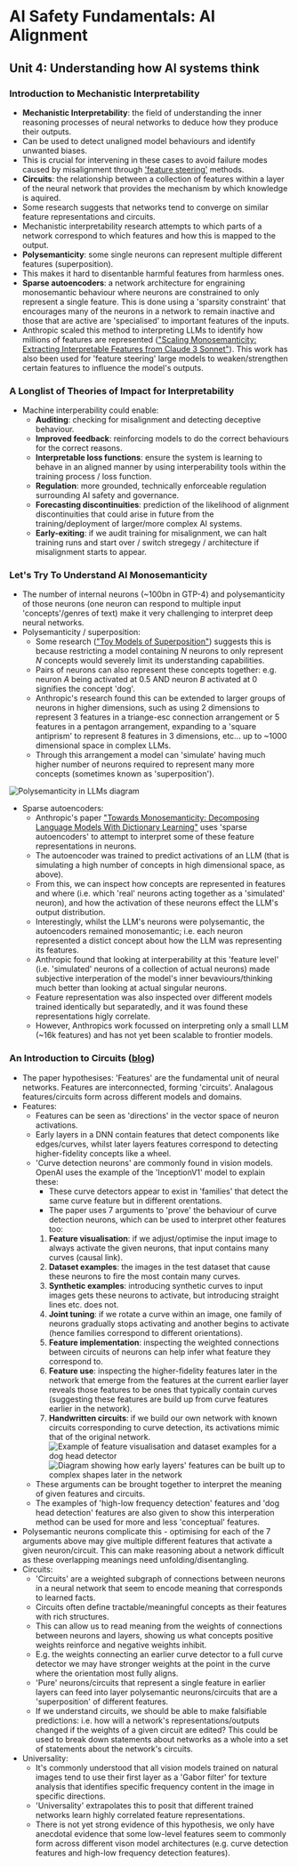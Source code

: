 # AI Safety Fundamentals: AI Alignment

## Unit 4: Understanding how AI systems think

### Introduction to Mechanistic Interpretability

* **Mechanistic Interpretability**: the field of understanding the inner reasoning processes of neural networks to deduce how they produce their outputs.
* Can be used to detect unaligned model behaviours and identify unwanted biases.
* This is crucial for intervening in these cases to avoid failure modes caused by misalignment through ['feature steering'](https://transformer-circuits.pub/2024/scaling-monosemanticity/index.html) methods.
* **Circuits**: the relationship between a collection of features within a layer of the neural network that provides the mechanism by which knowledge is aquired.
* Some research suggests that networks tend to converge on similar feature representations and circuits.
* Mechanistic interpretability research attempts to which parts of a network correspond to which features and how this is mapped to the output.
* **Polysemanticity**: some single neurons can represent multiple different features (superposition).
* This makes it hard to disentanble harmful features from harmless ones.
* **Sparse autoencoders**: a network architecture for engraining monosemantic behaviour where neurons are constrained to only represent a single feature. This is done using a 'sparsity constraint' that encourages many of the neurons in a network to remain inactive and those that are active are 'specialised' to important features of the inputs.
* Anthropic scaled this method to interpreting LLMs to identify how millions of features are represented (["Scaling Monosemanticity: Extracting Interpretable Features from Claude 3 Sonnet"](https://transformer-circuits.pub/2024/scaling-monosemanticity/index.html)). This work has also been used for 'feature steering' large models to weaken/strengthen certain features to influence the model's outputs.

### A Longlist of Theories of Impact for Interpretability

* Machine interperability could enable:
  * **Auditing**: checking for misalignment and detecting deceptive behaviour.
  * **Improved feedback**: reinforcing models to do the correct behaviours for the correct reasons.
  * **Interpretable loss functions**: ensure the system is learning to behave in an aligned manner by using interperability tools within the training process / loss function.
  * **Regulation**: more grounded, technically enforceable regulation surrounding AI safety and governance.
  * **Forecasting discontinuities**: prediction of the likelihood of alignment discontinuities that could arise in future from the training/deployment of larger/more complex AI systems.
  * **Early-exiting**: if we audit training for misalignment, we can halt training runs and start over / switch stregegy / architecture if misalignment starts to appear.

### Let's Try To Understand AI Monosemanticity

* The number of internal neurons (~100bn in GTP-4) and polysemanticity of those neurons (one neuron can respond to multiple input 'concepts'/genres of text) make it very challenging to interpret deep neural networks.
* Polysemanticity / superposition:
  * Some research (["Toy Models of Superposition"](https://transformer-circuits.pub/2022/toy_model/index.html)) suggests this is because restricting a model containing $N$ neurons to only represent $N$ concepts would severely limit its understanding capabilities.
  * Pairs of neurons can also represent these concepts together: e.g. neuron $A$ being activated at $0.5$ AND neuron $B$ activated at $0$ signifies the concept 'dog'.
  * Anthropic's research found this can be extended to larger groups of neurons in higher dimensions, such as using 2 dimensions to represent 3 features in a triange-esc connection arrangement or 5 features in a pentagon arrangement, expanding to a 'square antiprism' to represent 8 features in 3 dimensions, etc... up to ~1000 dimensional space in complex LLMs.
  * Through this arrangement a model can 'simulate' having much higher number of neurons required to represent many more concepts (sometimes known as 'superposition').

![Polysemanticity in LLMs diagram](https://substackcdn.com/image/fetch/f_auto,q_auto:good,fl_progressive:steep/https%3A%2F%2Fsubstack-post-media.s3.amazonaws.com%2Fpublic%2Fimages%2F157938c0-cc3b-4bfa-8c21-7513581cca04_1433x1046.png)

* Sparse autoencoders:
  * Anthropic's paper ["Towards Monosemanticity: Decomposing Language Models With Dictionary Learning"](https://transformer-circuits.pub/2023/monosemantic-features/index.html) uses 'sparse autoencoders' to attempt to interpret some of these feature representations in neurons.
  * The autoencoder was trained to predict activations of an LLM (that is simulating a high number of concepts in high dimensional space, as above).
  * From this, we can inspect how concepts are represented in features and where (i.e. which 'real' neurons acting together as a 'simulated' neuron), and how the activation of these neurons effect the LLM's output distribution.
  * Interestingly, whilst the LLM's neurons were polysemantic, the autoencoders remained monosemantic; i.e. each neuron represented a distict concept about how the LLM was representing its features.
  * Anthropic found that looking at interperability at this 'feature level' (i.e. 'simulated' neurons of a collection of actual neurons) made subjective interperation of the model's inner bevaviours/thinking much better than looking at actual singular neurons.
  * Feature representation was also inspected over different models trained identically but separatedly, and it was found these representations higly correlate.
  * However, Anthropics work focussed on interpreting only a small LLM (~16k features) and has not yet been scalable to frontier models.

### An Introduction to Circuits ([blog](https://distill.pub/2020/circuits/zoom-in/))

* The paper hypothesises: 'Features' are the fundamental unit of neural networks. Features are interconnected, forming 'circuits'. Analagous features/circuits form across different models and domains.
* Features:
  * Features can be seen as 'directions' in the vector space of neuron activations.
  * Early layers in a DNN contain features that detect components like edges/curves, whilst later layers features correspond to detecting higher-fidelity concepts like a wheel.
  * 'Curve detection neurons' are commonly found in vision models. OpenAI uses the example of the 'InceptionV1' model to explain these:
    * These curve detectors appear to exist in 'families' that detect the same curve feature but in different orentations.
    * The paper uses 7 arguments to 'prove' the behaviour of curve detection neurons, which can be used to interpret other features too:
    1) **Feature visualisation**: if we adjust/optimise the input image to always activate the given neurons, that input contains many curves (causal link).
    2) **Dataset examples**: the images in the test dataset that cause these neurons to fire the most contain many curves.
    3) **Synthetic examples**: introducing synthetic curves to input images gets these neurons to activate, but introducing straight lines etc. does not.
    4) **Joint tuning**: if we rotate a curve within an image, one family of neurons gradually stops activating and another begins to activate (hence families correspond to different orientations).
    5) **Feature implementation**: inspecting the weighted connections between circuits of neurons can help infer what feature they correspond to.
    6) **Feature use**: inspecting the higher-fidelity features later in the network that emerge from the features at the current earlier layer reveals those features to be ones that typically contain curves (suggesting these features are build up from curve features earlier in the network).
    7) **Handwritten circuits**: if we build our own network with known circuits corresponding to curve detection, its activations mimic that of the original network.
![Example of feature visualisation and dataset examples for a dog head detector](https://distill.pub/2020/circuits/zoom-in/images/dog-pose.png)
![Diagram showing how early layers' features can be built up to complex shapes later in the network](https://distill.pub/2020/circuits/zoom-in/images/curve-circuit.png)
  * These arguments can be brought together to interpret the meaning of given features and circuits.
  * The examples of 'high-low frequency detection' features and 'dog head detection' features are also given to show this interperation method can be used for more and less 'conceptual' features.
* Polysemantic neurons complicate this - optimising for each of the 7 arguments above may give multiple different features that activate a given neuron/circuit. This can make reasoning about a network difficult as these overlapping meanings need unfolding/disentangling.
* Circuits:
  * 'Circuits' are a weighted subgraph of connections between neurons in a neural network that seem to encode meaning that corresponds to learned facts.
  * Circuits often define tractable/meaningful concepts as their features with rich structures.
  * This can allow us to read meaning from the weights of connections between neurons and layers, showing us what concepts positive weights reinforce and negative weights inhibit.
  * E.g. the weights connecting an earlier curve detector to a full curve detector we may have stronger weights at the point in the curve where the orientation most fully aligns.
  * 'Pure' neurons/circuits that represent a single feature in earlier layers can feed into layer polysemantic neurons/circuits that are a 'superposition' of different features.
  * If we understand circuits, we should be able to make falsifiable predictions: i.e. how will a network's representations/outputs changed if the weights of a given circuit are edited? This could be used to break down statements about networks as a whole into a set of statements about the network's circuits.
* Universality:
  * It's commonly understood that all vision models trained on natural images tend to use their first layer as a 'Gabor filter' for texture analysis that identifies specific frequency content in the image in specific directions.
  * 'Universality' extrapolates this to posit that different trained networks learn highly correlated feature representations.
  * There is not yet strong evidence of this hypothesis, we only have anecdotal evidence that some low-level features seem to commonly form across different vison model architectures (e.g. curve detection features and high-low frequency detection features).
